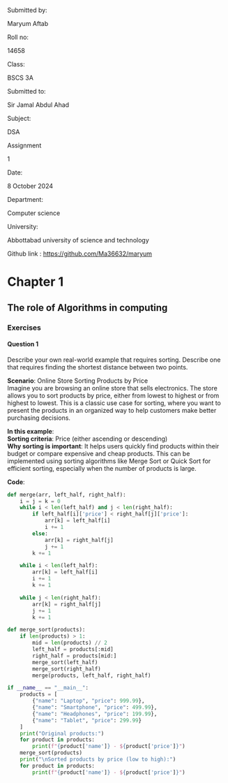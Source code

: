 Submitted by:

Maryum Aftab

Roll no:

14658

Class:

BSCS 3A

Submitted to:

Sir Jamal Abdul Ahad

Subject:

DSA

Assignment 

1

Date:

8 October 2024

Department:

Computer science

University:

Abbottabad university of science and technology

Github link :  https://github.com/Ma36632/maryum

# Chapter 1

## The role of Algorithms in computing

### Exercises

#### Question 1

Describe your own real-world example that requires sorting. Describe one that requires finding the shortest distance between two points.

**Scenario**: Online Store Sorting Products by Price  
Imagine you are browsing an online store that sells electronics. The store allows you to sort products by price, either from lowest to highest or from highest to lowest. This is a classic use case for sorting, where you want to present the products in an organized way to help customers make better purchasing decisions.

**In this example**:  
**Sorting criteria**: Price (either ascending or descending)  
**Why sorting is important**: It helps users quickly find products within their budget or compare expensive and cheap products. This can be implemented using sorting algorithms like Merge Sort or Quick Sort for efficient sorting, especially when the number of products is large.

**Code**:
```python
def merge(arr, left_half, right_half):
    i = j = k = 0
    while i < len(left_half) and j < len(right_half):
        if left_half[i]['price'] < right_half[j]['price']:
            arr[k] = left_half[i]
            i += 1
        else:
            arr[k] = right_half[j]
            j += 1
        k += 1

    while i < len(left_half):
        arr[k] = left_half[i]
        i += 1
        k += 1

    while j < len(right_half):
        arr[k] = right_half[j]
        j += 1
        k += 1

def merge_sort(products):
    if len(products) > 1:
        mid = len(products) // 2
        left_half = products[:mid]
        right_half = products[mid:]
        merge_sort(left_half)
        merge_sort(right_half)
        merge(products, left_half, right_half)

if __name__ == "__main__":
    products = [
        {"name": "Laptop", "price": 999.99},
        {"name": "Smartphone", "price": 499.99},
        {"name": "Headphones", "price": 199.99},
        {"name": "Tablet", "price": 299.99}
    ]
    print("Original products:")
    for product in products:
        print(f"{product['name']} - ${product['price']}")
    merge_sort(products)
    print("\nSorted products by price (low to high):")
    for product in products:
        print(f"{product['name']} - ${product['price']}")
